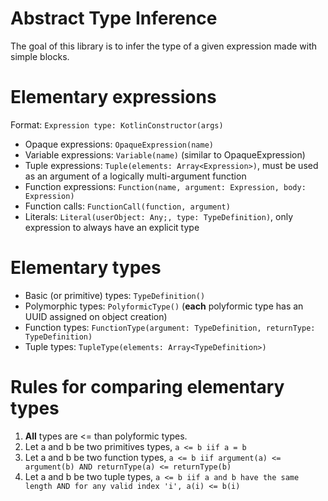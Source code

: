 Abstract Type Inference
=======================

The goal of this library is to infer the type of a given expression made with simple blocks.

Elementary expressions
======================
Format: ```Expression type: KotlinConstructor(args)```

* Opaque expressions: ```OpaqueExpression(name)```
* Variable expressions: ```Variable(name)``` (similar to OpaqueExpression)
* Tuple expressions: ```Tuple(elements: Array<Expression>)```, must be used as an argument of a logically multi-argument function
* Function expressions: ```Function(name, argument: Expression, body: Expression)```
* Function calls: ```FunctionCall(function, argument)```
* Literals: ```Literal(userObject: Any;, type: TypeDefinition)```, only expression to always have an explicit type

Elementary types
================
* Basic (or primitive) types: ```TypeDefinition()```
* Polymorphic types: ```PolyformicType()``` (**each** polyformic type has an UUID assigned on object creation)
* Function types: ```FunctionType(argument: TypeDefinition, returnType: TypeDefinition)```
* Tuple types: ```TupleType(elements: Array<TypeDefinition>)```

Rules for comparing elementary types
====================================
1. **All** types are <= than polyformic types.
2. Let a and b be two primitives types, ```a <= b iif a = b```
3. Let a and b be two function types, ```a <= b iif argument(a) <= argument(b) AND returnType(a) <= returnType(b)```
4. Let a and b be two tuple types, ```a <= b iif a and b have the same length AND for any valid index 'i', a(i) <= b(i)```